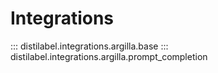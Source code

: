 # Integrations

::: distilabel.integrations.argilla.base
::: distilabel.integrations.argilla.prompt_completion
